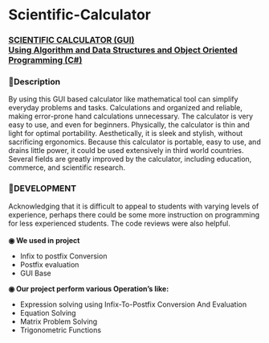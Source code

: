 # Scientific-Calculator
<h3><ins>SCIENTIFIC CALCULATOR (GUI)</br> Using Algorithm and Data Structures and Object Oriented Programming (C#)</ins></h3>
<h3>🔷Description</h3>
By using this GUI based calculator like mathematical tool can simplify
everyday problems and tasks. Calculations and organized and reliable,
making error-prone hand calculations unnecessary. The calculator is very
easy to use, and even for beginners. Physically, the calculator is thin and light
for optimal portability. Aesthetically, it is sleek and stylish, without
sacrificing ergonomics. Because this calculator is portable, easy to use, and
drains little power, it could be used extensively in third world countries.
Several fields are greatly improved by the calculator, including education,
commerce, and scientific research.

<h3>🔷DEVELOPMENT</h3>
Acknowledging that it is difficult to appeal to students with varying levels of
experience, perhaps there could be some more instruction on programming for
less experienced students. The code reviews were also helpful.</br></br>
<b>◉ We used in project</b>

* Infix to postfix Conversion
* Postfix evaluation
* GUI Base

<b>◉ Our project perform various Operation’s like:</b>
* Expression solving using Infix-To-Postfix Conversion And Evaluation
* Equation Solving
* Matrix Problem Solving
* Trigonometric Functions
